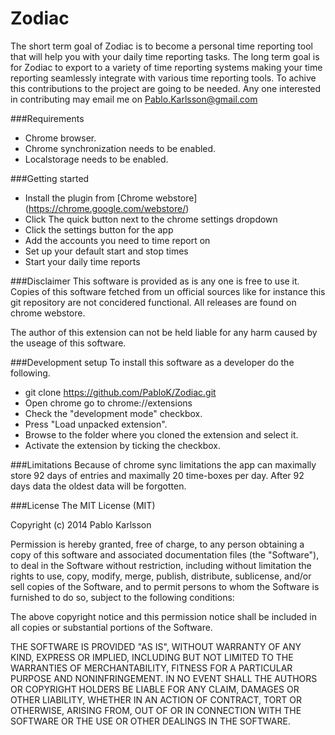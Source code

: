 Zodiac
=================
The short term goal of Zodiac is to become a personal time reporting tool that will help you with your daily time reporting tasks. The long term goal is for Zodiac to export to a variety of time reporting systems making your time reporting seamlessly integrate with various time reporting tools. To achive this contributions to the project are going to be needed. Any one interested in contributing may email me on Pablo.Karlsson@gmail.com

###Requirements
* Chrome browser.
* Chrome synchronization needs to be enabled.
* Localstorage needs to be enabled.

###Getting started
* Install the plugin from [Chrome webstore] (https://chrome.google.com/webstore/) 
* Click The quick button next to the chrome settings dropdown
* Click the settings button for the app
* Add the accounts you need to time report on
* Set up your default start and stop times
* Start your daily time reports

###Disclaimer
This software is provided as is any one is free to use it. Copies of this software fetched from un official sources like for instance this git repository are not concidered functional. All releases are found on chrome webstore.

The author of this extension can not be held liable for any harm caused by the useage of this software.


###Development setup
To install this software as a developer do the following.

* git clone https://github.com/PabloK/Zodiac.git
* Open chrome go to chrome://extensions
* Check the "development mode" checkbox.
* Press "Load unpacked extension".
* Browse to the folder where you cloned the extension and select it.
* Activate the extension by ticking the checkbox.

###Limitations
Because of chrome sync limitations the app can maximally store 92 days of entries and maximally 20 time-boxes per day. After 92 days data the oldest data will be forgotten.

###License
The MIT License (MIT)

Copyright (c) 2014 Pablo Karlsson

Permission is hereby granted, free of charge, to any person obtaining a copy
of this software and associated documentation files (the "Software"), to deal
in the Software without restriction, including without limitation the rights
to use, copy, modify, merge, publish, distribute, sublicense, and/or sell
copies of the Software, and to permit persons to whom the Software is
furnished to do so, subject to the following conditions:

The above copyright notice and this permission notice shall be included in
all copies or substantial portions of the Software.

THE SOFTWARE IS PROVIDED "AS IS", WITHOUT WARRANTY OF ANY KIND, EXPRESS OR
IMPLIED, INCLUDING BUT NOT LIMITED TO THE WARRANTIES OF MERCHANTABILITY,
FITNESS FOR A PARTICULAR PURPOSE AND NONINFRINGEMENT. IN NO EVENT SHALL THE
AUTHORS OR COPYRIGHT HOLDERS BE LIABLE FOR ANY CLAIM, DAMAGES OR OTHER
LIABILITY, WHETHER IN AN ACTION OF CONTRACT, TORT OR OTHERWISE, ARISING FROM,
OUT OF OR IN CONNECTION WITH THE SOFTWARE OR THE USE OR OTHER DEALINGS IN
THE SOFTWARE.
